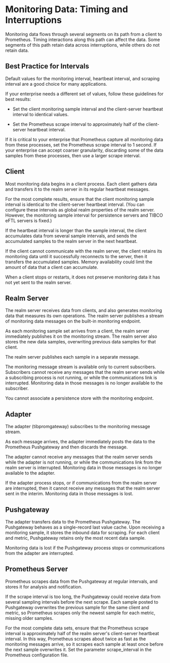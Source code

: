 # Monitoring Data: Timing and Interruptions

Monitoring data flows through several segments on its path from a client to Prometheus. Timing interactions along this path can affect the data. Some segments of this path retain data across interruptions, while others do not retain data.

## Best Practice for Intervals

Default values for the monitoring interval, heartbeat interval, and scraping interval are a good choice for many applications. 

If your enterprise needs a different set of values, follow these guidelines for best results:

 + Set the client monitoring sample interval and the client-server heartbeat interval to identical values.
 
 + Set the Prometheus scrape interval to approximately half of the client-server heartbeat interval.

If it is critical to your enterprise that Prometheus capture all monitoring data from these processes, set the Prometheus scrape interval to 1 second. If your enterprise can accept coarser granularity, discarding some of the data samples from these processes, then use a larger scrape interval.

## Client

Most monitoring data begins in a client process. Each client gathers data and transfers it to the realm server in its regular heartbeat messages.

For the most complete results, ensure that the client monitoring sample interval is identical to the client-server heartbeat interval. (You can configure these intervals as global realm properties of the realm server. However, the monitoring sample interval for persistence servers and TIBCO eFTL servers is fixed.)

If the heartbeat interval is longer than the sample interval, the client accumulates data from several sample intervals, and sends the accumulated samples to the realm server in the next heartbeat.

If the client cannot communicate with the realm server, the client retains its monitoring data until it successfully reconnects to the server, then it transfers the accumulated samples. Memory availability could limit the amount of data that a client can accumulate.

When a client stops or restarts, it does not preserve monitoring data it has not yet sent to the realm server.

## Realm Server

The realm server receives data from clients, and also generates monitoring data that measures its own operations. The realm server publishes a stream of monitoring data messages on the built-in monitoring endpoint.

As each monitoring sample set arrives from a client, the realm server immediately publishes it on the monitoring stream. The realm server also stores the new data samples, overwriting previous data samples for that client.

The realm server publishes each sample in a separate message.

The monitoring message stream is available only to current subscribers. Subscribers cannot receive any messages that the realm server sends while a subscribing process is not running, or while the communications link is interrupted. Monitoring data in those messages is no longer available to the subscriber.

You cannot associate a persistence store with the monitoring endpoint.

## Adapter

The adapter (tibpromgateway) subscribes to the monitoring message stream.

As each message arrives, the adapter immediately posts the data to the Prometheus Pushgateway and then discards the message.

The adapter cannot receive any messages that the realm server sends while the adapter is not running, or while the communications link from the realm server is interrupted. Monitoring data in those messages is no longer available to the adapter.

If the adapter process stops, or if communications from the realm server are interrupted, then it cannot receive any messages that the realm server sent in the interim. Monitoring data in those messages is lost.

## Pushgateway

The adapter transfers data to the Prometheus Pushgateway. The Pushgateway behaves as a single-record last value cache. Upon receiving a monitoring sample, it stores the inbound data for scraping. For each client and metric, Pushgateway retains only the most recent data sample.

Monitoring data is lost if the Pushgateway process stops or communications from the adapter are interrupted.

## Prometheus Server

Prometheus scrapes data from the Pushgateway at regular intervals, and stores it for analysis and notification.

If the scrape interval is too long, the Pushgateway could receive data from several sampling intervals before the next scrape. Each sample posted to Pushgateway overwrites the previous sample for the same client and metric, so Prometheus scrapes only the newest sample for each metric, missing older samples.

For the most complete data sets, ensure that the Prometheus scrape interval is approximately half of the realm server's client-server heartbeat interval. In this way, Prometheus scrapes about twice as fast as the monitoring messages arrive, so it scrapes each sample at least once before the next sample overwrites it. Set the parameter scrape_interval in the Prometheus configuration file.

